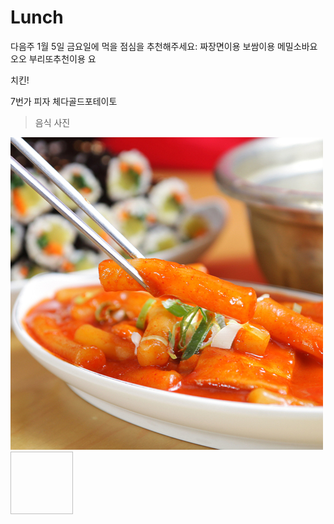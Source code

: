 # Lunch
다음주 1월 5일 금요일에 먹을 점심을 추천해주세요:
짜장면이용 
보쌈이용
메밀소바요오오
부리또추천이용
요

치킨!

7번가 피자 체다골드포테이토


> 음식 사진

![Alt text](/ttuck.jpg "떡볶이")
<img width="100" height="100"></img>

